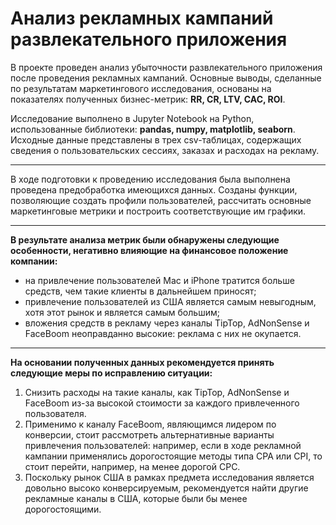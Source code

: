 # Анализ рекламных кампаний развлекательного приложения

В проекте проведен анализ убыточности развлекательного приложения после проведения рекламных кампаний.
Основные выводы, сделанные по результатам маркетингового исследования, основаны на показателях полученных бизнес-метрик: **RR, CR, LTV, CAC, ROI**.

Исследование выполнено в Jupyter Notebook на Python, использованные библиотеки: **pandas, numpy, matplotlib, seaborn**.
Исходные данные представлены в трех csv-таблицах, содержащих сведения о пользовательских сессиях, заказах и расходах на рекламу.

----------

В ходе подготовки к проведению исследования была выполнена проведена предобработка имеющихся данных. Созданы функции, позволяющие создать профили пользователей, рассчитать основные маркетинговые метрики и построить соответствующие им графики.

----------

**В результате анализа метрик были обнаружены следующие особенности, негативно влияющие на финансовое положение компании:**
- на привлечение пользователей Mac и iPhone тратится больше средств, чем такие клиенты в дальнейшем приносят;
- привлечение пользователей из США является самым невыгодным, хотя этот рынок и является самым большим;
- вложения средств в рекламу через каналы TipTop, AdNonSense и FaceBoom неоправданно высокие: реклама с них не окупается.
  
----------

**На основании полученных данных рекомендуется принять следующие меры по исправлению ситуации:**
1. Снизить расходы на такие каналы, как TipTop, AdNonSense и FaceBoom из-за высокой стоимости за каждого привлеченного пользователя.
2. Применимо к каналу FaceBoom, являющимся лидером по конверсии, стоит рассмотреть альтернативные варианты привлечения пользователей: например, если в ходе рекламной кампании применялись дорогостоящие методы типа CPA или CPI, то стоит перейти, например, на менее дорогой CPC.
3. Поскольку рынок США в рамках предмета исследования является довольно высоко конверсируемым, рекомендуется найти другие рекламные каналы в США, которые были бы менее дорогостоящими.



